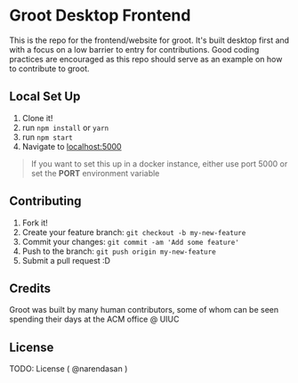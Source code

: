 # Groot Desktop Frontend

This is the repo for the frontend/website for groot. It's built desktop first and with a focus on a low barrier to entry for contributions. Good coding practices are encouraged as this repo should serve as an example on how to contribute to groot.

## Local Set Up

1. Clone it!
2. run `npm install` or `yarn`
3. run `npm start`
4. Navigate to [localhost:5000](localhost:5000)

> If you want to set this up in a docker instance, either use port 5000 or set the **PORT** environment variable

## Contributing

1. Fork it!
2. Create your feature branch: `git checkout -b my-new-feature`
3. Commit your changes: `git commit -am 'Add some feature'`
4. Push to the branch: `git push origin my-new-feature`
5. Submit a pull request :D

## Credits

Groot was built by many human contributors, some of whom can be seen spending their days at the ACM office @ UIUC

## License

TODO: License ( @narendasan )

